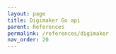 ```yaml
---
layout: page
title: Digimaker Go api
parent: References
permalink: /references/digimaker
nav_order: 20
---
```

